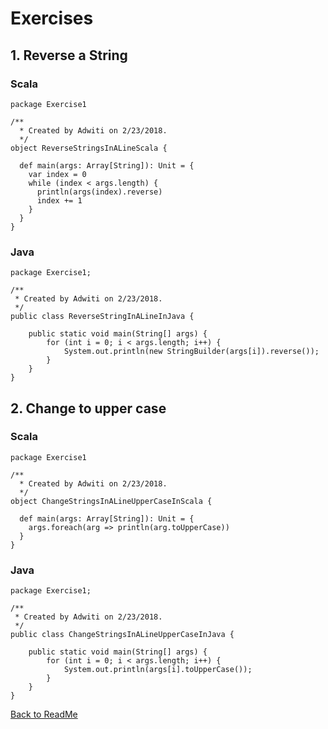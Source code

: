 # Exercises

## 1. Reverse a String 

### Scala

    package Exercise1
    
    /**
      * Created by Adwiti on 2/23/2018.
      */
    object ReverseStringsInALineScala {
    
      def main(args: Array[String]): Unit = {
        var index = 0
        while (index < args.length) {
          println(args(index).reverse)
          index += 1
        }
      }
    }

### Java

    package Exercise1;
    
    /**
     * Created by Adwiti on 2/23/2018.
     */
    public class ReverseStringInALineInJava {
    
        public static void main(String[] args) {
            for (int i = 0; i < args.length; i++) {
                System.out.println(new StringBuilder(args[i]).reverse());
            }
        }
    }

## 2. Change to upper case

### Scala

    package Exercise1
    
    /**
      * Created by Adwiti on 2/23/2018.
      */
    object ChangeStringsInALineUpperCaseInScala {
    
      def main(args: Array[String]): Unit = {
        args.foreach(arg => println(arg.toUpperCase))
      }
    }

### Java

    package Exercise1;
    
    /**
     * Created by Adwiti on 2/23/2018.
     */
    public class ChangeStringsInALineUpperCaseInJava {
    
        public static void main(String[] args) {
            for (int i = 0; i < args.length; i++) {
                System.out.println(args[i].toUpperCase());
            }
        }
    }

[Back to ReadMe](https://github.com/arun786/ScalaProject_1)